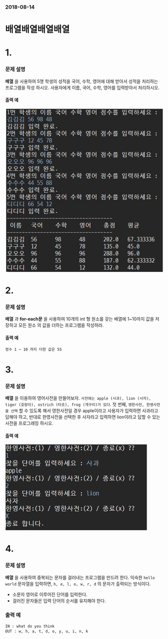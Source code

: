 ### 2018-08-14

# 배열배열배열배열
# 1.
### 문제 설명  
**배열** 을 사용하여 5명 학생의 성적을 국어, 수학, 영어에 대해 받아서 성적을 처리하는 프로그램을 작성
하시오. 사용자에게 이름, 국어, 수학, 영어를 입력받아서 처리하시오.


#### 출력 예
![](./20180814score.JPG)

# 2.
### 문제 설명
**배열** 과 **for-each문** 을 사용하여 10개의 int 형 원소를 갖는 배열에 1~10까지 값을 저장하고 모든 원소
의 값을 더하는 프로그램을 작성하라.
#### 출력 예
```
정수 1 ~ 10 까지 더한 값은 55
```

# 3.
### 문제 설명
**배열** 을 이용하여 영어사전을 만들어보자. `사전에는 apple (사과), lion (사자), tiger (호랑이), ostrich
(타조), frog (개구리)가 있다`. 첫 번째, `영한사전, 한영사전을 선택` 할 수 있도록 해서 영한사전일 경우
apple이라고 사용자가 입력하면 사과라고 답해야 하고, 반대로 한영사전을 선택한 후 사자라고 입력하면 lion이라고 답할 수 있는 사전을 프로그래밍 하시오.

#### 출력 예
![](./20180814dict.JPG)
# 4.
### 문제 설명

**배열** 을 사용하여 중복되는 문자를 걸러내는 프로그램을 만드려 한다.
익숙한 `hello world` 문자열을 입력하면, `h, e, l, o, w, r, d` 의 문자가 출력되는 방식이다.
- 소문자 영어로 이루어진 단어를 입력한다.
- 걸러진 문자들은 입력 단어의 순서를 유지해야 한다.
### 출력 예
```
IN : what do you think
OUT : w, h, a, t, d, o, y, u, i, n, k
```
